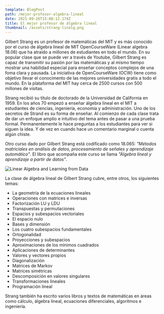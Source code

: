 ```yaml
---
template: BlogPost
path: /mejor-profesor-algebra-lineal
date: 2021-09-26T15:08:12.174Z
title: El mejor profesor de álgebra lineal
thumbnail: /assets/strang-linalg.png
---
```


Gilbert Strang es un profesor de matemáticas del MIT y es más conocido por el curso de álgebra lineal de MIT OpenCourseWare (Linear algebra 18.06) que ha atraído a millones de estudiantes en todo el mundo. En su popular clase que se puede ver a través de Youtube, Gilbert Strang es capaz de transmitir su pasión por las matemáticas y al mismo tiempo mostrar una habilidad especial para enseñar conceptos complejos de una foma clara y pausada. La iniciativa de OpenCourseWare (OCW) tiene como objetivo llevar el conocimento de las mejores universidades gratis a todo el mundo. En la plataforma del MIT hay cerca de 2500 cursos con 500 millones de visitas.

Strang recibió su título de doctorado de la Universidad de California en 1959. En los años 70 empezó a enseñar álgebra lineal en el MIT a estudiantes de ciencias, ingeniería, economía y administración. Uno de los secretos de Strand es su forma de enseñar. Al comienzo de cada clase trata de dar un enfoque amplio e intuitivo del tema antes de pasar a una prueba formal. Permanentemente le hace preguntas a los estudiantes para ver si siguen la idea. Y de vez en cuando hace un comentario marginal o cuenta algún chiste.

Otro curso dado por Gilbert Strang está codificado como 18.065: *"Métodos matriciales en análisis de datos, procesamiento de señales y aprendizaje automático"*. El libro que acompaña este curso se llama *"Álgebra lineal y aprendizaje a partir de datos"*.

![Linear Algebra and Learning from Data](/assets/strang-linalg-book.png "Book")

La clase de álgebra lineal de Gilbert Strang cubre, entre otros, los siguientes temas:

* La geometría de la ecuaciones lineales
* Operaciones con matrices e inversas
* Factorización LU y LDU
* Transpuestas y permutaciones
* Espacios y subespacios vectoriales
* El espacio nulo
* Bases y dimensión
* Los cuatro subespacios fundamentales
* Ortogonalidad
* Proyecciones y subespacios
* Aproximaciones de los mínimos cuadrados
* Aplicaciones de determinantes
* Valores y vectores propios
* Diagonalización
* Matrices de Markov
* Matrices simétricas
* Descomposición en valores singulares
* Transformaciones lineales
* Programación lineal

Strang también ha escrito varios libros y textos de matemáticas en áreas como cálculo, álgebra lineal, ecuaciones diferenciales, algoritmos e ingeniería.